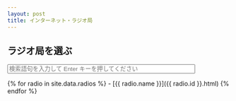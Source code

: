 ```yaml
---
layout: post
title: インターネット・ラジオ局
---
```

## ラジオ局を選ぶ
<form action="/accessible/radiosearch.html" method="get">
  <input type="text" id="search-box" size="50" name="query" placeholder="検索語句を入力して Enter キーを押してください">
</form>
{% for radio in site.data.radios %}
- [{{ radio.name }}]({{ radio.id }}.html) {% endfor %}
